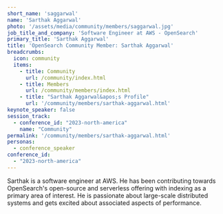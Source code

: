 ```yaml
---
short_name: 'saggarwal'
name: 'Sarthak Aggarwal'
photo: '/assets/media/community/members/saggarwal.jpg'
job_title_and_company: 'Software Engineer at AWS - OpenSearch'
primary_title: 'Sarthak Aggarwal'
title: 'OpenSearch Community Member: Sarthak Aggarwal'
breadcrumbs:
  icon: community
  items:
    - title: Community
      url: /community/index.html
    - title: Members
      url: /community/members/index.html
    - title: "Sarthak Aggarwal&apos;s Profile"
      url: '/community/members/sarthak-aggarwal.html'
keynote_speaker: false
session_track: 
  - conference_id: "2023-north-america"
    name: "Community"
permalink: '/community/members/sarthak-aggarwal.html'
personas:
  - conference_speaker
conference_id:
  - "2023-north-america"
---
```

Sarthak is a software engineer at AWS. He has been contributing towards OpenSearch's open-source and serverless offering with indexing as a primary area of interest. He is passionate about large-scale distributed systems and gets excited about associated aspects of performance.
